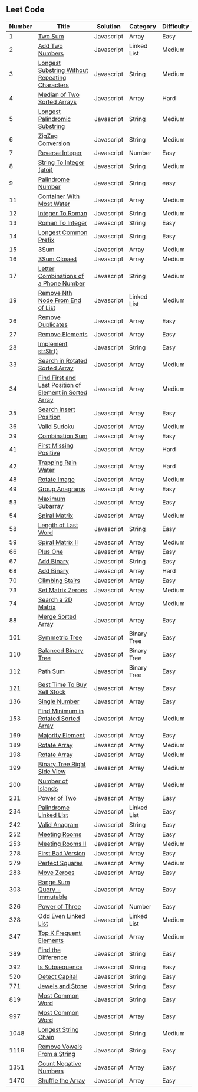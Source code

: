 ## Leet Code

| Number | Title                                                                                                                                             | Solution   | Category    | Difficulty |
| ------ | ------------------------------------------------------------------------------------------------------------------------------------------------- | ---------- | ----------- | ---------- |
| 1      | [Two Sum](https://leetcode.com/problems/two-sum/)                                                                                                 | Javascript | Array       | Easy       |
| 2      | [Add Two Numbers](https://leetcode.com/problems/add-two-numbers/)                                                                                 | Javascript | Linked List | Medium     |
| 3      | [Longest Substring Without Repeating Characters](https://leetcode.com/problems/longest-substring-without-repeating-characters/)                   | Javascript | String      | Medium     |
| 4      | [Median of Two Sorted Arrays](https://leetcode.com/problems/median-of-two-sorted-arrays/)                                                         | Javascript | Array       | Hard       |
| 5      | [Longest Palindromic Substring](https://leetcode.com/problems/longest-palindromic-substring/)                                                     | Javascript | String      | Medium     |
| 6      | [ZigZag Conversion](https://leetcode.com/problems/zigzag-conversion/)                                                                             | Javascript | String      | Medium     |
| 7      | [Reverse Integer](https://leetcode.com/problems/reverse-integer/)                                                                                 | Javascript | Number      | Easy       |
| 8      | [String To Integer (atoi)](https://leetcode.com/problems/string-to-integer-atoi/)                                                                 | Javascript | String      | Medium     |
| 9      | [Palindrome Number](https://leetcode.com/problems/palindrome-number/)                                                                             | Javascript | String      | easy       |
| 11     | [Container With Most Water](https://leetcode.com/problems/container-with-most-water/)                                                             | Javascript | Array       | Medium     |
| 12     | [Integer To Roman](https://leetcode.com/problems/integer-to-roman/)                                                                               | Javascript | String      | Medium     |
| 13     | [Roman To Integer](https://leetcode.com/problems/roman-to-integer/)                                                                               | Javascript | String      | Easy       |
| 14     | [Longest Common Prefix](https://leetcode.com/problems/longest-common-prefix/)                                                                     | Javascript | String      | Easy       |
| 15     | [3Sum](https://leetcode.com/problems/3sum/)                                                                                                       | Javascript | Array       | Medium     |
| 16     | [3Sum Closest](https://leetcode.com/problems/3sum-closest/)                                                                                       | Javascript | Array       | Medium     |
| 17     | [Letter Combinations of a Phone Number](https://leetcode.com/problems/letter-combinations-of-a-phone-number/)                                     | Javascript | String      | Medium     |
| 19     | [Remove Nth Node From End of List](https://leetcode.com/problems/remove-nth-node-from-end-of-list/)                                               | Javascript | Linked List | Medium     |
| 26     | [Remove Duplicates](https://leetcode.com/problems/remove-duplicates-from-sorted-array/)                                                           | Javascript | Array       | Easy       |
| 27     | [Remove Elements](https://leetcode.com/problems/remove-element/)                                                                                  | Javascript | Array       | Easy       |
| 28     | [Implement strStr()](https://leetcode.com/problems/implement-strstr/)                                                                             | Javascript | String      | Easy       |
| 33     | [Search in Rotated Sorted Array](https://leetcode.com/problems/search-in-rotated-sorted-array/)                                                   | Javascript | Array       | Medium     |
| 34     | [Find First and Last Position of Element in Sorted Array](https://leetcode.com/problems/find-first-and-last-position-of-element-in-sorted-array/) | Javascript | Array       | Medium     |
| 35     | [Search Insert Position](https://leetcode.com/problems/search-insert-position/)                                                                   | Javascript | Array       | Easy       |
| 36     | [Valid Sudoku](https://leetcode.com/problems/valid-sudoku/)                                                                                       | Javascript | Array       | Medium     |
| 39     | [Combination Sum](https://leetcode.com/problems/combination-sum/)                                                                                 | Javascript | Array       | Easy       |
| 41     | [First Missing Positive](https://leetcode.com/problems/first-missing-positive/)                                                                   | Javascript | Array       | Hard       |
| 42     | [Trapping Rain Water](https://leetcode.com/problems/trapping-rain-water/)                                                                         | Javascript | Array       | Hard       |
| 48     | [Rotate Image](https://leetcode.com/problems/rotate-image/)                                                                                       | Javascript | Array       | Medium     |
| 49     | [Group Anagrams](https://leetcode.com/problems/group-anagrams/)                                                                                   | Javascript | Array       | Easy       |
| 53     | [Maximum Subarray](https://leetcode.com/problems/maximum-subarray/)                                                                               | Javascript | Array       | Easy       |
| 54     | [Spiral Matrix](https://leetcode.com/problems/spiral-matrix/)                                                                                     | Javascript | Array       | Medium     |
| 58     | [Length of Last Word](https://leetcode.com/problems/length-of-last-word/)                                                                         | Javascript | String      | Easy       |
| 59     | [Spiral Matrix II](https://leetcode.com/problems/spiral-matrix-ii/)                                                                               | Javascript | Array       | Medium     |
| 66     | [Plus One](https://leetcode.com/problems/plus-one/)                                                                                               | Javascript | Array       | Easy       |
| 67     | [Add Binary](https://leetcode.com/problems/add-binary/)                                                                                           | Javascript | String      | Easy       |
| 68     | [Add Binary](https://leetcode.com/problems/text-justification/)                                                                                   | Javascript | Array       | Hard       |
| 70     | [Climbing Stairs](https://leetcode.com/problems/climbing-stairs/)                                                                                 | Javascript | Array       | Easy       |
| 73     | [Set Matrix Zeroes](https://leetcode.com/problems/set-matrix-zeroes/)                                                                             | Javascript | Array       | Medium     |
| 74     | [Search a 2D Matrix](https://leetcode.com/problems/search-a-2d-matrix/)                                                                           | Javascript | Array       | Medium     |
| 88     | [Merge Sorted Array](https://leetcode.com/problems/merge-sorted-array/)                                                                           | Javascript | Array       | Easy       |
| 101    | [Symmetric Tree](https://leetcode.com/problems/symmetric-tree/)                                                                                   | Javascript | Binary Tree | Easy       |
| 110    | [Balanced Binary Tree](https://leetcode.com/problems/balanced-binary-tree/)                                                                       | Javascript | Binary Tree | Easy       |
| 112    | [Path Sum](https://leetcode.com/problems/path-sum/)                                                                                               | Javascript | Binary Tree | Easy       |
| 121    | [Best Time To Buy Sell Stock](https://leetcode.com/problems/best-time-to-buy-and-sell-stock/)                                                     | Javascript | Array       | Easy       |
| 136    | [Single Number](https://leetcode.com/problems/single-number/)                                                                                     | Javascript | Array       | Easy       |
| 153    | [Find Minimum in Rotated Sorted Array](https://leetcode.com/problems/find-minimum-in-rotated-sorted-array/)                                       | Javascript | Array       | Medium     |
| 169    | [Majority Element](https://leetcode.com/problems/majority-element/)                                                                               | Javascript | Array       | Easy       |
| 189    | [Rotate Array](https://leetcode.com/problems/rotate-array/)                                                                                       | Javascript | Array       | Medium     |
| 198    | [Rotate Array](https://leetcode.com/problems/house-robber/)                                                                                       | Javascript | Array       | Medium     |
| 199    | [Binary Tree Right Side View](https://leetcode.com/problems/binary-tree-right-side-view/)                                                         | Javascript | Array       | Medium     |
| 200    | [Number of Islands](https://leetcode.com/problems/number-of-islands/)                                                                             | Javascript | Array       | Medium     |
| 231    | [Power of Two](https://leetcode.com/problems/power-of-two/)                                                                                       | Javascript | Array       | Easy       |
| 234    | [Palindrome Linked List](https://leetcode.com/problems/palindrome-linked-list/)                                                                   | Javascript | Linked List | Easy       |
| 242    | [Valid Anagram](https://leetcode.com/problems/valid-anagram/)                                                                                     | Javascript | String      | Easy       |
| 252    | [Meeting Rooms](https://leetcode.com/problems/meeting-rooms/)                                                                                     | Javascript | Array       | Easy       |
| 253    | [Meeting Rooms II](https://leetcode.com/problems/meeting-rooms-ii/)                                                                               | Javascript | Array       | Medium     |
| 278    | [First Bad Version](https://leetcode.com/problems/first-bad-version/)                                                                             | Javascript | Array       | Easy       |
| 279    | [Perfect Squares](https://leetcode.com/problems/perfect-squares/)                                                                                 | Javascript | Array       | Medium     |
| 283    | [Move Zeroes](https://leetcode.com/problems/move-zeroes/)                                                                                         | Javascript | Array       | Easy       |
| 303    | [Range Sum Query - Immutable](https://leetcode.com/problems/range-sum-query-immutable/)                                                           | Javascript | Array       | Easy       |
| 326    | [Power of Three](https://leetcode.com/problems/power-of-three/)                                                                                   | Javascript | Number      | Easy       |
| 328    | [Odd Even Linked List](https://leetcode.com/problems/odd-even-linked-list/)                                                                       | Javascript | Linked List | Medium     |
| 347    | [Top K Frequent Elements](https://leetcode.com/problems/top-k-frequent-elements/)                                                                 | Javascript | Array       | Medium     |
| 389    | [Find the Difference](https://leetcode.com/problems/find-the-difference/)                                                                         | Javascript | String      | Easy       |
| 392    | [Is Subsequence](https://leetcode.com/problems/is-subsequence/submissions/)                                                                       | Javascript | String      | Easy       |
| 520    | [Detect Capital](https://leetcode.com/problems/detect-capital/)                                                                                   | Javascript | String      | Easy       |
| 771    | [Jewels and Stone](https://leetcode.com/problems/jewels-and-stones/)                                                                              | Javascript | String      | Easy       |
| 819    | [Most Common Word](https://leetcode.com/problems/most-common-word/)                                                                               | Javascript | String      | Easy       |
| 997    | [Most Common Word](https://leetcode.com/problems/find-the-town-judge/)                                                                            | Javascript | Array       | Easy       |
| 1048   | [Longest String Chain](https://leetcode.com/problems/longest-string-chain/)                                                                       | Javascript | String      | Medium     |
| 1119   | [Remove Vowels From a String](https://leetcode.com/problems/remove-vowels-from-a-string/)                                                         | Javascript | String      | Easy       |
| 1351   | [Count Negative Numbers](https://leetcode.com/problems/count-negative-numbers-in-a-sorted-matrix/)                                                | Javascript | Array       | Easy       |
| 1470   | [Shuffle the Array](https://leetcode.com/problems/shuffle-the-array/)                                                                             | Javascript | Array       | Easy       |
